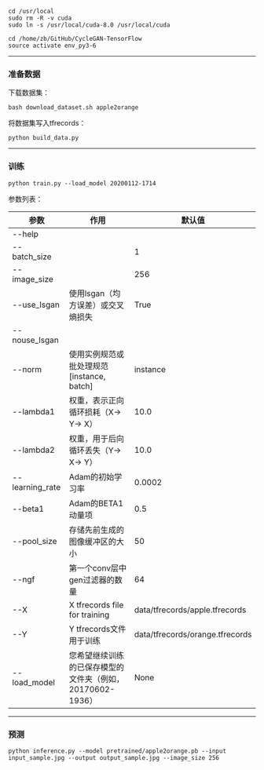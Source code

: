 ```
cd /usr/local
sudo rm -R -v cuda
sudo ln -s /usr/local/cuda-8.0 /usr/local/cuda

cd /home/zb/GitHub/CycleGAN-TensorFlow
source activate env_py3-6
```

---

### 准备数据

下载数据集：
```
bash download_dataset.sh apple2orange
```

将数据集写入tfrecords：
```
python build_data.py
```

---

### 训练
```
python train.py --load_model 20200112-1714
```

参数列表：

|参数|作用|默认值|
|-|-|-|
|--help|
|--batch_size||1|
|--image_size||256|
|--use_lsgan|使用lsgan（均方误差）或交叉熵损失|True|
|--nouse_lsgan|||
|--norm|使用实例规范或批处理规范[instance, batch]|instance|
|--lambda1|权重，表示正向循环损耗（X-> Y-> X）|10.0|
|--lambda2|权重，用于后向循环丢失（Y-> X-> Y）|10.0|
|--learning_rate|Adam的初始学习率|0.0002|
|--beta1|Adam的BETA1动量项|0.5|
|--pool_size|存储先前生成的图像缓冲区的大小|50|
|--ngf|第一个conv层中gen过滤器的数量|64|
|--X|X tfrecords file for training|data/tfrecords/apple.tfrecords|
|--Y|Y tfrecords文件用于训练|data/tfrecords/orange.tfrecords|
|--load_model|您希望继续训练的已保存模型的文件夹（例如，20170602-1936）|None|

---

### 预测

```
python inference.py --model pretrained/apple2orange.pb --input input_sample.jpg --output output_sample.jpg --image_size 256
```